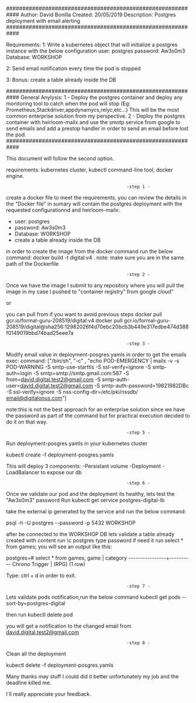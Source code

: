 ############################################################
Author: David Bonilla
Created: 20/05/2019
Description: Postgres deployment with email alerting
############################################################

Requirements:
1: Write a kubernetes object that will initialize a postgres instance with the below configuration
  user: postgres
  password: Aw3s0m3
  Database: WORKSHOP
  
2: Send email notification every time the pod is stopped 

3: Bonus: create a table already inside the DB

############################################################
General Anylysis:
1 - Deploy the postgres container and deploy any monitoring tool to catch when the pod will stop (Eg: Prometheus,Stackdriver,appdynamycs,relyc,etc...) This will be the most common enterprise solution from my perspective.
2 - Deploy the postgres container with heirloom-mailx and use the smntp service from google to send emails and add a prestop handler in order to send an email before lost the pod. 
############################################################

This document will follow the second option.

requirements:
kubernetes cluster, kubectl command-line tool, docker engine. 

                                                  -step 1 -
create a docker file to meet the requirements, you can review the details in the "Docker file" in sumary will contain the postgres deployment with the requested configurationnd and heirloom-mailx:
  - user: postgres
  - password: Aw3s0m3
  - Database: WORKSHOP
  - create a table already inside the DB

in order to create the image from the docker command run the below command:
docker build -t digital:v4 .
note: make sure you are in the same path of the Dockerfile

                                                  -step 2 -
Once we have the image I submit to any repository where you will pull the image in my case I pushed to "container registry" from google cloud" 

or

you can pull from if you want to avoid previous steps 
docker pull gcr.io/formal-guru-208519/digital:v4
docker pull gcr.io/formal-guru-208519/digital@sha256:12982026f4d70ebc20bcb3b449e317edbe474d388f0149019bbd74bad25eee7a

                                                  
                                                  -step 3 -
Modify email value in deployment-posgres.yamls in order to get the emails
exec:
    command: ["/bin/sh", "-c" , "echo POD-EMERGENCY | mailx -v -s POD-WARNING -S smtp-use-starttls -S ssl-verify=ignore -S smtp-auth=login -S smtp=smtp://smtp.gmail.com:587 -S from=david.digital.test2@gmail.com -S smtp-auth-user=david.digital.test2@gmail.com -S smtp-auth-password=19821982DBc -S ssl-verify=ignore -S nss-config-dir=/etc/pki/nssdb/  <email@digitalonus.com>"]

note:this is not the best approach for an enterprise solution since we have the password as part of the command but for practical execution decided to do it on that way.
                                                  
                                                  -step 5 - 
Run deployment-posgres.yamls in your kubernetes cluster 

kubectl create -f deployment-posgres.yamls

This will deploy 3 components:
-Persistant volume
-Deployment 
-LoadBalancer to expose our db

                                                  -step 6 -
Once we validate our pod and the deployment its healthy, lets test the "Aw3s0m3" password
Run
kubectl get service postgres-digital-lb

take the external ip generated by the service and run the below command:

psql -h <ExternalIP> -U postgres --password -p 5432 WORKSHOP
  
after be connected to the WORKSHOP DB lets validate a table already created with content 
run
\c postgres
type password if need it 
run
select * from games;
you will see an output like this:

postgres=# select * from games;
      game      | category
----------------+----------
 Chrono Trigger | (RPG)
(1 row)

Type: ctrl + d in order to exit.

                                                  
                                                  -step 7 -
Lets validate pods notification,run the below command
kubectl get pods --sort-by=postgres-digital

then run
kubectl delete pod <pod name>
  
you will get a notification to the changed email from david.digital.test2@gmail.com                       
                                                  
                                                  -step 8 -
Clean all the deployment                                        
                                                  
kubectl delete -f deployment-posgres.yamls


Many thanks may stuff I could did it better unfortunately my job and the deadline killed me. 

I´ll really appreciate your feedback.


 
                                                                               






